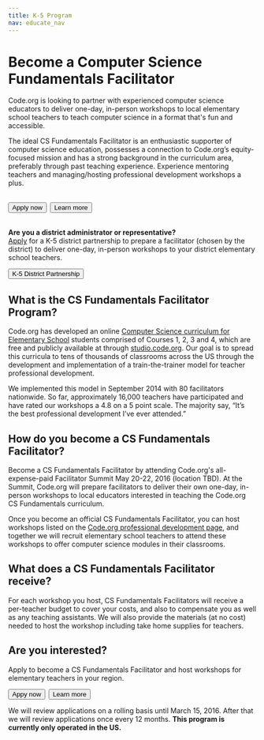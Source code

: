 ```yaml
---
title: K-5 Program
nav: educate_nav
---
```

# Become a Computer Science Fundamentals Facilitator

Code.org is looking to partner with experienced computer science educators to deliver one-day, in-person workshops to local elementary school teachers to teach computer science in a format that's fun and accessible.

The ideal CS Fundamentals Facilitator is an enthusiastic supporter of computer science education, possesses a connection to Code.org’s equity-focused mission and has a strong background in the curriculum area, preferably through past teaching experience. Experience mentoring teachers and managing/hosting professional development workshops a plus.  
<br /> 

[<button>Apply now</button>](http://goo.gl/forms/UyRgRu9rnM)&nbsp;&nbsp;[<button>Learn more</button>](https://docs.google.com/a/code.org/document/d/1Aylbn_ZNROiEUJzRVz8JsqEkEwDXElxMLrgw9fVm55U/pub)
<br />
<br />

**Are you a district administrator or representative?**  
[Apply](/educate/k5-district-partnership) for a K-5 district partnership to prepare a facilitator (chosen by the district) to deliver one-day, in-person workshops to your district elementary school teachers.

[<button>K-5 District Partnership</button>](/educate/k5-district-partnership)


## What is the CS Fundamentals Facilitator Program?

Code.org has developed an online [Computer Science curriculum for Elementary School](/k5) students comprised of Courses 1, 2, 3 and 4, which are free and publicly available at through [studio.code.org](http://studio.code.org). Our goal is to spread this curricula to tens of thousands of classrooms across the US through the development and implementation of a train-the-trainer model for teacher professional development.  

We implemented this model in September 2014 with 80 facilitators nationwide. So far, approximately 16,000 teachers have participated and have rated our workshops a 4.8 on a 5 point scale. The majority say, “It’s the best professional development I’ve ever attended.” 

## How do you become a CS Fundamentals Facilitator?
Become a CS Fundamentals Facilitator by attending Code.org's all-expense-paid Facilitator Summit May 20-22, 2016 (location TBD). At the Summit, Code.org will prepare facilitators to deliver their own one-day, in-person workshops to local educators interested in teaching the Code.org CS Fundamentals curriculum.

Once you become an official CS Fundamentals Facilitator, you can host workshops listed on the [Code.org professional development page](/professional-development-workshops), and together we will recruit elementary school teachers to attend these workshops to offer computer science modules in their classrooms. 

## What does a CS Fundamentals Facilitator receive?
For each workshop you host, CS Fundamentals Facilitators will receive a per-teacher budget to cover your costs, and also to compensate you as well as any teaching assistants. We will also provide the materials (at no cost) needed to host the workshop including take home supplies for teachers. 

## Are you interested? 
Apply to become a CS Fundamentals Facilitator and host workshops for elementary teachers in your region. 

[<button>Appy now</button>](http://goo.gl/forms/UyRgRu9rnM)&nbsp;&nbsp;[<button>Learn more</button>](https://docs.google.com/a/code.org/document/d/1Aylbn_ZNROiEUJzRVz8JsqEkEwDXElxMLrgw9fVm55U/pub)

We will review applications on a rolling basis until March 15, 2016. After that we will review applications once every 12 months. **This program is currently only operated in the US.**

